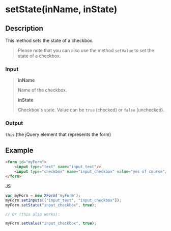 # setState(inName, inState)

## Description

This method sets the state of a checkbox.

> Please note that you can also use the method <code>setValue</code> to set the state of a checkbox.

### Input

> **inName**
>
> Name of the checkbox.
>
> **inState**
>
> Checkbox's state. Value can be <code>true</code> (checked) or <code>false</code> (unchecked).

### Output

<code>this</code> (the jQuery element that represents the form)

## Example

```HTML
<form id="myForm">
	<input type="text" name="input_text"/>
	<input type="checkbox" name="input_checkbox" value="yes of course"/>&nbsp;Yes of course
</form>
```

JS

```JavaScript
var myForm = new XForm('myForm');
myForm.setInputs(["input_text", "input_checkbox"]);
myForm.setState("input_checkbox", true);

// Or (this also works):

myForm.setValue("input_checkbox", true);
```
